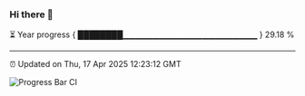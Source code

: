 ### Hi there 👋

⏳ Year progress { ████████▁▁▁▁▁▁▁▁▁▁▁▁▁▁▁▁▁▁▁▁▁▁ } 29.18 %

---

⏰ Updated on Thu, 17 Apr 2025 12:23:12 GMT

![Progress Bar CI](https://github.com/code-lakshay/GitHub-Actions-Demo/workflows/Progress%20Bar%20CI/badge.svg)
